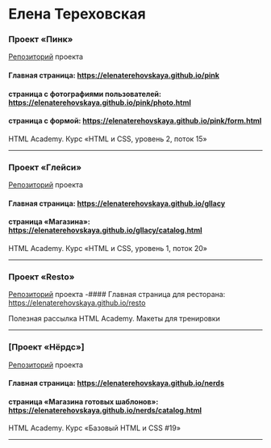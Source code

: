 # Елена Тереховская 

### Проект «Пинк»
[Репозиторий](https://github.com/elenaterehovskaya/524673-pink "repository") проекта
#### Главная страница: <a href="https://elenaterehovskaya.github.io/pink" target="_blank">https://elenaterehovskaya.github.io/pink</a>
#### страница с фотографиями пользователей: <a href="https://elenaterehovskaya.github.io/pink/photo.html" target="_blank">https://elenaterehovskaya.github.io/pink/photo.html</a>
#### страница с формой: <a href="https://elenaterehovskaya.github.io/pink/form.html" target="_blank">https://elenaterehovskaya.github.io/pink/form.html</a>

HTML Academy. Курс «HTML и CSS, уровень 2, поток 15»

---

### Проект «Глейси»
[Репозиторий](https://github.com/elenaterehovskaya/524673-gllacy "repository") проекта
#### Главная страница: <a href="https://elenaterehovskaya.github.io/gllacy" target="_blank">https://elenaterehovskaya.github.io/gllacy</a>
#### страница «Магазина»: <a href="https://elenaterehovskaya.github.io/gllacy/catalog.html" target="_blank">https://elenaterehovskaya.github.io/gllacy/catalog.html</a>

HTML Academy. Курс «HTML и CSS, уровень 1, поток 20»

---

### Проект «Resto»
[Репозиторий](https://github.com/elenaterehovskaya/resto "repository") проекта
-#### Главная страница для ресторана: <a href="https://elenaterehovskaya.github.io/resto" target="_blank">https://elenaterehovskaya.github.io/resto</a>

Полезная рассылка HTML Academy. Макеты для тренировки

---

### [Проект «Нёрдс»]
[Репозиторий](https://github.com/elenaterehovskaya/524673-nerds "repository") проекта
#### Главная страница: <a href="https://elenaterehovskaya.github.io/nerds" target="_blank">https://elenaterehovskaya.github.io/nerds</a>
#### страница «Магазина готовых шаблонов»: <a href="https://elenaterehovskaya.github.io/nerds/catalog.html" target="_blank">https://elenaterehovskaya.github.io/nerds/catalog.html</a>

HTML Academy. Курс «Базовый HTML и CSS #19»

---

